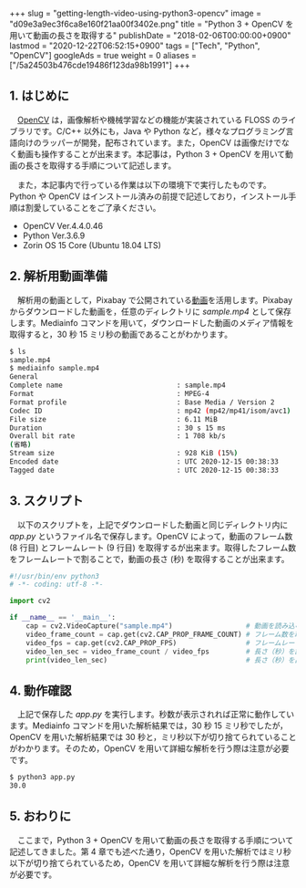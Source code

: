 +++
slug = "getting-length-video-using-python3-opencv"
image = "d09e3a9ec3f6ca8e160f21aa00f3402e.png"
title = "Python 3 + OpenCV を用いて動画の長さを取得する"
publishDate = "2018-02-06T00:00:00+0900"
lastmod = "2020-12-22T06:52:15+0900"
tags = ["Tech", "Python", "OpenCV"]
googleAds = true
weight = 0
aliases = ["/5a24503b476cde19486f123da98b1991"]
+++

## 1. はじめに

　[OpenCV](https://opencv.org/) は，画像解析や機械学習などの機能が実装されている FLOSS のライブラリです。C/C++ 以外にも，Java や Python など，様々なプログラミング言語向けのラッパーが開発，配布されています。また，OpenCV は画像だけでなく動画も操作することが出来ます。本記事は，Python 3 + OpenCV を用いて動画の長さを取得する手順について記述します。

　また，本記事内で行っている作業は以下の環境下で実行したものです。Python や OpenCV はインストール済みの前提で記述しており，インストール手順は割愛していることをご了承ください。

* OpenCV Ver.4.4.0.46
* Python Ver.3.6.9
* Zorin OS 15 Core (Ubuntu 18.04 LTS)

## 2. 解析用動画準備

　解析用の動画として，Pixabay で公開されている[動画](https://pixabay.com/ja/videos/%E6%9C%88-%E6%B3%8A-%E6%9C%88%E5%85%89-%E7%A9%BA-%E7%A5%9E%E7%A7%98%E7%9A%84%E3%81%A7%E3%81%99-59026/)を活用します。Pixabay からダウンロードした動画を，任意のディレクトリに *sample.mp4* として保存します。Mediainfo コマンドを用いて，ダウンロードした動画のメディア情報を取得すると，30 秒 15 ミリ秒の動画であることがわかります。

```bash
$ ls
sample.mp4
$ mediainfo sample.mp4
General
Complete name                            : sample.mp4
Format                                   : MPEG-4
Format profile                           : Base Media / Version 2
Codec ID                                 : mp42 (mp42/mp41/isom/avc1)
File size                                : 6.11 MiB
Duration                                 : 30 s 15 ms
Overall bit rate                         : 1 708 kb/s
(省略)
Stream size                              : 928 KiB (15%)
Encoded date                             : UTC 2020-12-15 00:38:33
Tagged date                              : UTC 2020-12-15 00:38:33
```

## 3. スクリプト

　以下のスクリプトを，上記でダウンロードした動画と同じディレクトリ内に *app.py* というファイル名で保存します。OpenCV によって，動画のフレーム数 (8 行目) とフレームレート (9 行目) を取得するが出来ます。取得したフレーム数をフレームレートで割ることで，動画の長さ (秒) を取得することが出来ます。

```python {linenos=table}
#!/usr/bin/env python3
# -*- coding: utf-8 -*-

import cv2

if __name__ == '__main__':
    cap = cv2.VideoCapture("sample.mp4")                  # 動画を読み込む
    video_frame_count = cap.get(cv2.CAP_PROP_FRAME_COUNT) # フレーム数を取得する
    video_fps = cap.get(cv2.CAP_PROP_FPS)                 # フレームレートを取得する
    video_len_sec = video_frame_count / video_fps         # 長さ（秒）を計算する
    print(video_len_sec)                                  # 長さ（秒）を出力する
```

## 4. 動作確認

　上記で保存した *app.py* を実行します。秒数が表示されれば正常に動作しています。Mediainfo コマンドを用いた解析結果では，30 秒 15 ミリ秒でしたが，OpenCV を用いた解析結果では 30 秒と，ミリ秒以下が切り捨てられていることがわかります。そのため，OpenCV を用いて詳細な解析を行う際は注意が必要です。

```bash
$ python3 app.py 
30.0
```

## 5. おわりに

　ここまで，Python 3 + OpenCV を用いて動画の長さを取得する手順について記述してきました。第 4 章でも述べた通り，OpenCV を用いた解析ではミリ秒以下が切り捨てられているため，OpenCV を用いて詳細な解析を行う際は注意が必要です。